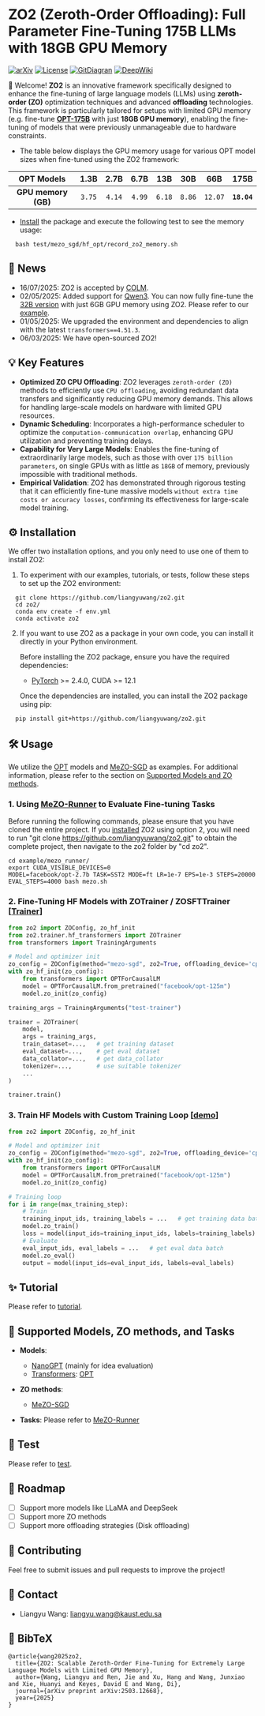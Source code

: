 # ZO2 (Zeroth-Order Offloading): Full Parameter Fine-Tuning 175B LLMs with 18GB GPU Memory

[![arXiv](https://img.shields.io/badge/Arxiv-2503.12668-b31b1b.svg?logo=arXiv)](https://arxiv.org/abs/2503.12668)
[![License](https://img.shields.io/badge/License-Apache%202.0-yellow)](https://github.com/liangyuwang/zo2/blob/main/LICENSE)
[![GitDiagran](https://img.shields.io/badge/Git-Diagram%20-blue)](https://gitdiagram.com/liangyuwang/zo2)
[![DeepWiki](https://img.shields.io/badge/Devin-DeepWiki%20-green)](https://deepwiki.com/liangyuwang/zo2)
<!-- <a target="_blank" href="https://colab.research.google.com/github/liangyuwang/zo2/blob/main/tutorial/colab.ipynb">
  <img src="https://colab.research.google.com/assets/colab-badge.svg" alt="Open In Colab"/>
</a> -->

👋 Welcome! **ZO2** is an innovative framework specifically designed to enhance the fine-tuning of large language models (LLMs) using **zeroth-order (ZO)** optimization techniques and advanced **offloading** technologies. This framework is particularly tailored for setups with limited GPU memory (e.g. fine-tune **[OPT-175B](https://arxiv.org/abs/2205.01068)** with just **18GB GPU memory**), enabling the fine-tuning of models that were previously unmanageable due to hardware constraints.

- The table below displays the GPU memory usage for various OPT model sizes when fine-tuned using the ZO2 framework:

|        OPT Models        |   1.3B   |   2.7B   |   6.7B   |   13B   |   30B   |    66B    |        175B        |
| :-----------------------: | :------: | :------: | :------: | :------: | :------: | :-------: | :-----------------: |
| **GPU memory (GB)** | `3.75` | `4.14` | `4.99` | `6.18` | `8.86` | `12.07` | **`18.04`** |

- [Install](#️installation) the package and execute the following test to see the memory usage:

```shell
  bash test/mezo_sgd/hf_opt/record_zo2_memory.sh
```

## 📰 News

- 16/07/2025: ZO2 is accepted by [COLM](https://colmweb.org/index.html).
- 02/05/2025: Added support for [Qwen3](https://qwenlm.github.io/blog/qwen3/). You can now fully fine-tune the [32B version](https://huggingface.co/Qwen/Qwen3-32B-FP8) with just 6GB GPU memory using ZO2. Please refer to our [example](example/mezo_runner/).
- 01/05/2025: We upgraded the environment and dependencies to align with the latest `transformers==4.51.3`. 
- 06/03/2025: We have open-sourced ZO2!

## 💡 Key Features

- **Optimized ZO CPU Offloading**: ZO2 leverages `zeroth-order (ZO)` methods to efficiently use `CPU offloading`, avoiding redundant data transfers and significantly reducing GPU memory demands. This allows for handling large-scale models on hardware with limited GPU resources.
- **Dynamic Scheduling**: Incorporates a high-performance scheduler to optimize the `computation-communication overlap`, enhancing GPU utilization and preventing training delays.
- **Capability for Very Large Models**: Enables the fine-tuning of extraordinarily large models, such as those with over `175 billion parameters`, on single GPUs with as little as `18GB` of memory, previously impossible with traditional methods.
- **Empirical Validation**: ZO2 has demonstrated through rigorous testing that it can efficiently fine-tune massive models `without extra time costs or accuracy losses`, confirming its effectiveness for large-scale model training.

## ⚙️ Installation

We offer two installation options, and you only need to use one of them to install ZO2:

1. To experiment with our examples, tutorials, or tests, follow these steps to set up the ZO2 environment:

```shell
  git clone https://github.com/liangyuwang/zo2.git
  cd zo2/
  conda env create -f env.yml
  conda activate zo2
```

2. If you want to use ZO2 as a package in your own code, you can install it directly in your Python environment.

    Before installing the ZO2 package, ensure you have the required dependencies:

    - [PyTorch](https://pytorch.org/get-started/locally/) >= 2.4.0, CUDA >= 12.1

    Once the dependencies are installed, you can install the ZO2 package using pip:

```shell
  pip install git+https://github.com/liangyuwang/zo2.git
```

## 🛠️ Usage

We utilize the [OPT](https://arxiv.org/abs/2205.01068) models and [MeZO-SGD](https://arxiv.org/abs/2305.17333) as examples. For additional information, please refer to the section on [Supported Models and ZO methods](#-supported-models-zo-methods-and-tasks).

### 1. Using [MeZO-Runner](example/mezo_runner/) to Evaluate Fine-tuning Tasks

Before running the following commands, please ensure that you have cloned the entire project. If you [installed](#️installation) ZO2 using option 2, you will need to run "git clone https://github.com/liangyuwang/zo2.git" to obtain the complete project, then navigate to the zo2 folder by "cd zo2".

```shell
cd example/mezo_runner/
export CUDA_VISIBLE_DEVICES=0
MODEL=facebook/opt-2.7b TASK=SST2 MODE=ft LR=1e-7 EPS=1e-3 STEPS=20000 EVAL_STEPS=4000 bash mezo.sh
```

### 2. Fine-Tuning HF Models with ZOTrainer / ZOSFTTrainer [[Trainer](./tutorial/huggingface.ipynb)]

```python
from zo2 import ZOConfig, zo_hf_init
from zo2.trainer.hf_transformers import ZOTrainer
from transformers import TrainingArguments

# Model and optimizer init
zo_config = ZOConfig(method="mezo-sgd", zo2=True, offloading_device='cpu', working_device='cuda', lr=1e-5)
with zo_hf_init(zo_config):
    from transformers import OPTForCausalLM
    model = OPTForCausalLM.from_pretrained("facebook/opt-125m")
    model.zo_init(zo_config)

training_args = TrainingArguments("test-trainer")

trainer = ZOTrainer(
    model,
    args = training_args,
    train_dataset=...,   # get training dataset
    eval_dataset=...,    # get eval dataset
    data_collator=...,   # get data_collator
    tokenizer=...,       # use suitable tokenizer
    ...
)

trainer.train()
```

### 3. Train HF Models with Custom Training Loop [[demo](./tutorial/demo.ipynb)]

```python
from zo2 import ZOConfig, zo_hf_init

# Model and optimizer init
zo_config = ZOConfig(method="mezo-sgd", zo2=True, offloading_device='cpu', working_device='cuda', lr=1e-5)
with zo_hf_init(zo_config):
    from transformers import OPTForCausalLM
    model = OPTForCausalLM.from_pretrained("facebook/opt-125m")
    model.zo_init(zo_config)

# Training loop
for i in range(max_training_step):
    # Train
    training_input_ids, training_labels = ...   # get training data batch
    model.zo_train()
    loss = model(input_ids=training_input_ids, labels=training_labels)
    # Evaluate
    eval_input_ids, eval_labels = ...   # get eval data batch
    model.zo_eval()     
    output = model(input_ids=eval_input_ids, labels=eval_labels)
```

## ✨ Tutorial

Please refer to [tutorial](./tutorial/).

## 🤖 Supported Models, ZO methods, and Tasks

- **Models**:

  * [NanoGPT](https://github.com/karpathy/build-nanogpt/blob/master/train_gpt2.py)   (mainly for idea evaluation)
  * [Transformers](https://github.com/huggingface/transformers): [OPT](https://arxiv.org/abs/2205.01068)
- **ZO methods**:

  * [MeZO-SGD](https://arxiv.org/abs/2305.17333)
- **Tasks**: Please refer to [MeZO-Runner](example/mezo_runner/)

## 🧪 Test

Please refer to [test](./test/).

## 🧭 Roadmap

- [ ] Support more models like LLaMA and DeepSeek
- [ ] Support more ZO methods
- [ ] Support more offloading strategies (Disk offloading)

## 🚶 Contributing

Feel free to submit issues and pull requests to improve the project!

## 📲 Contact

* Liangyu Wang: liangyu.wang@kaust.edu.sa

## 📖 BibTeX

```
@article{wang2025zo2,
  title={ZO2: Scalable Zeroth-Order Fine-Tuning for Extremely Large Language Models with Limited GPU Memory},
  author={Wang, Liangyu and Ren, Jie and Xu, Hang and Wang, Junxiao and Xie, Huanyi and Keyes, David E and Wang, Di},
  journal={arXiv preprint arXiv:2503.12668},
  year={2025}
}
```
